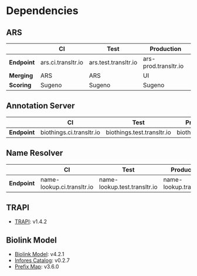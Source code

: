 # Dependencies
## ARS
||**CI**|**Test**|**Production**|
|-|-|-|-|
|**Endpoint**|ars.ci.transltr.io|ars.test.transltr.io|ars-prod.transltr.io|
|**Merging**|ARS|ARS|UI|
|**Scoring**|Sugeno|Sugeno|Sugeno|
## Annotation Server
||**CI**|**Test**|**Production**|
|-|-|-|-|
|**Endpoint**|biothings.ci.transltr.io|biothings.test.transltr.io|biothings.ncats.io|
## Name Resolver
||**CI**|**Test**|**Production**|
|-|-|-|-|
|**Endpoint**|name-lookup.ci.transltr.io|name-lookup.test.transltr.io|name-lookup.transltr.io|
## TRAPI
* [TRAPI](https://github.com/NCATSTranslator/ReasonerAPI/tree/v1.4.2): v1.4.2
## Biolink Model
* [Biolink Model](https://github.com/biolink/biolink-model/blob/v3.6.0/biolink-model.yaml): v4.2.1
* [Infores Catalog](https://github.com/biolink/biolink-model/blob/v3.6.0/infores_catalog.yaml): v0.2.7
* [Prefix Map](https://github.com/biolink/biolink-model/blob/v3.6.0/prefix-map/biolink-model-prefix-map.json): v3.6.0
